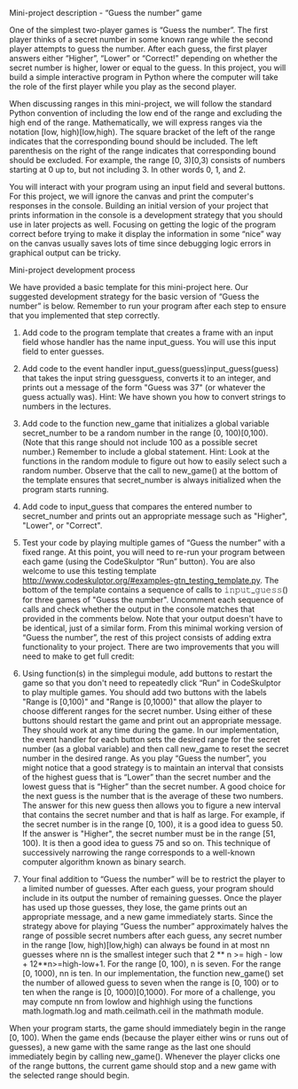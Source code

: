 
Mini-project description - “Guess the number” game

One of the simplest two-player games is “Guess the number”. The first player thinks of a secret number in some known range while the second player attempts to guess the number. After each guess, the first player answers either “Higher”, “Lower” or “Correct!” depending on whether the secret number is higher, lower or equal to the guess. In this project, you will build a simple interactive program in Python where the computer will take the role of the first player while you play as the second player.

When discussing ranges in this mini-project, we will follow the standard Python convention of including the low end of the range and excluding the high end of the range. Mathematically, we will express ranges via the notation [low, high)[low,high). The square bracket of the left of the range indicates that the corresponding bound should be included. The left parenthesis on the right of the range indicates that corresponding bound should be excluded. For example, the range [0, 3)[0,3) consists of numbers starting at 0 up to, but not including 3. In other words 0, 1, and 2.

You will interact with your program using an input field and several buttons. For this project, we will ignore the canvas and print the computer's responses in the console. Building an initial version of your project that prints information in the console is a development strategy that you should use in later projects as well. Focusing on getting the logic of the program correct before trying to make it display the information in some “nice” way on the canvas usually saves lots of time since debugging logic errors in graphical output can be tricky.

Mini-project development process

We have provided a basic template for this mini-project here. Our suggested development strategy for the basic version of “Guess the number” is below. Remember to run your program after each step to ensure that you implemented that step correctly.

1.	Add code to the program template that creates a frame with an input field whose handler has the name input_guess. You will use this input field to enter guesses.

2.	Add code to the event handler input_guess(guess)input_guess(guess) that takes the input string guessguess, converts it to an integer, and prints out a message of the form "Guess was 37" (or whatever the guess actually was). Hint: We have shown you how to convert strings to numbers in the lectures.

3.	Add code to the function new_game that initializes a global variable secret_number to be a random number in the range [0, 100)[0,100). (Note that this range should not include 100 as a possible secret number.) Remember to include a global statement. Hint: Look at the functions in the random module to figure out how to easily select such a random number. Observe that the call to new_game() at the bottom of the template ensures that secret_number is always initialized when the program starts running.

4.	Add code to input_guess that compares the entered number to secret_number and prints out an appropriate message such as "Higher", "Lower", or "Correct".

5.	Test your code by playing multiple games of “Guess the number” with a fixed range. At this point, you will need to re-run your program between each game (using the CodeSkulptor “Run” button). You are also welcome to use this testing template http://www.codeskulptor.org/#examples-gtn_testing_template.py. The bottom of the template contains a sequence of calls to 𝚒𝚗𝚙𝚞𝚝_𝚐𝚞𝚎𝚜𝚜() for three games of "Guess the number". Uncomment each sequence of calls and check whether the output in the console matches that provided in the comments below. Note that your output doesn't have to be identical, just of a similar form.
From this minimal working version of “Guess the number”, the rest of this project consists of adding extra functionality to your project. There are two improvements that you will need to make to get full credit:

6.	Using function(s) in the simplegui module, add buttons to restart the game so that you don't need to repeatedly click “Run” in CodeSkulptor to play multiple games. You should add two buttons with the labels "Range is [0,100)" and "Range is [0,1000)" that allow the player to choose different ranges for the secret number. Using either of these buttons should restart the game and print out an appropriate message. They should work at any time during the game. In our implementation, the event handler for each button sets the desired range for the secret number (as a global variable) and then call new_game to reset the secret number in the desired range. As you play “Guess the number”, you might notice that a good strategy is to maintain an interval that consists of the highest guess that is “Lower” than the secret number and the lowest guess that is “Higher” than the secret number. A good choice for the next guess is the number that is the average of these two numbers. The answer for this new guess then allows you to figure a new interval that contains the secret number and that is half as large. For example, if the secret number is in the range [0, 100), it is a good idea to guess 50. If the answer is "Higher", the secret number must be in the range [51, 100). It is then a good idea to guess 75 and so on. This technique of successively narrowing the range corresponds to a well-known computer algorithm known as binary search.

7.	Your final addition to “Guess the number” will be to restrict the player to a limited number of guesses. After each guess, your program should include in its output the number of remaining guesses. Once the player has used up those guesses, they lose, the game prints out an appropriate message, and a new game immediately starts. Since the strategy above for playing “Guess the number” approximately halves the range of possible secret numbers after each guess, any secret number in the range [low, high)[low,high) can always be found in at most nn guesses where nn is the smallest integer such that 2 ** n >= high - low + 12**n>=high-low+1. For the range [0, 100), n is seven. For the range [0, 1000), nn is ten. In our implementation, the function new_game() set the number of allowed guess to seven when the range is [0, 100) or to ten when the range is [0, 1000)[0,1000). For more of a challenge, you may compute nn from lowlow and highhigh using the functions math.logmath.log and math.ceilmath.ceil in the mathmath module.

When your program starts, the game should immediately begin in the range [0, 100). When the game ends (because the player either wins or runs out of guesses), a new game with the same range as the last one should immediately begin by calling new_game(). Whenever the player clicks one of the range buttons, the current game should stop and a new game with the selected range should begin.
